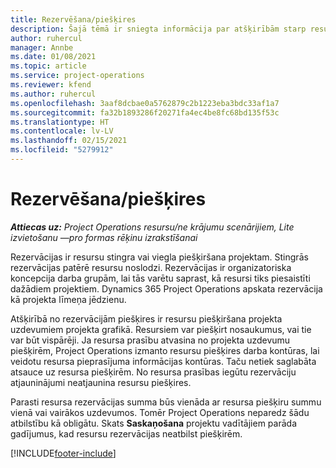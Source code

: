 ```yaml
---
title: Rezervēšana/piešķires
description: Šajā tēmā ir sniegta informācija par atšķirībām starp resursu rezervācijām un resursu piešķirēm.
author: ruhercul
manager: Annbe
ms.date: 01/08/2021
ms.topic: article
ms.service: project-operations
ms.reviewer: kfend
ms.author: ruhercul
ms.openlocfilehash: 3aaf8dcbae0a5762879c2b1223eba3bdc33af1a7
ms.sourcegitcommit: fa32b1893286f20271fa4ec4be8fc68bd135f53c
ms.translationtype: HT
ms.contentlocale: lv-LV
ms.lasthandoff: 02/15/2021
ms.locfileid: "5279912"
---
```

# <a name="bookings-vs-assignments"></a>Rezervēšana/piešķires

_**Attiecas uz:** Project Operations resursu/ne krājumu scenārijiem, Lite izvietošanu —pro formas rēķinu izrakstīšanai_

Rezervācijas ir resursu stingra vai viegla piešķiršana projektam. Stingrās rezervācijas patērē resursu noslodzi. Rezervācijas ir organizatoriska koncepcija darba grupām, lai tās varētu saprast, kā resursi tiks piesaistīti dažādiem projektiem. Dynamics 365 Project Operations apskata rezervācija kā projekta līmeņa jēdzienu. 

Atšķirībā no rezervācijām piešķires ir resursu piešķiršana projekta uzdevumiem projekta grafikā. Resursiem var piešķirt nosaukumus, vai tie var būt vispārēji.  Ja resursa prasību atvasina no projekta uzdevumu piešķirēm, Project Operations izmanto resursu piešķires darba kontūras, lai veidotu resursa pieprasījuma informācijas kontūras. Taču netiek saglabāta atsauce uz resursa piešķirēm. No resursa prasības iegūtu rezervāciju atjauninājumi neatjaunina resursu piešķires.

Parasti resursa rezervācijas summa būs vienāda ar resursa piešķiru summu vienā vai vairākos uzdevumos. Tomēr Project Operations neparedz šādu atbilstību kā obligātu. Skats **Saskaņošana** projektu vadītājiem parāda gadījumus, kad resursu rezervācijas neatbilst piešķirēm.




[!INCLUDE[footer-include](../includes/footer-banner.md)]